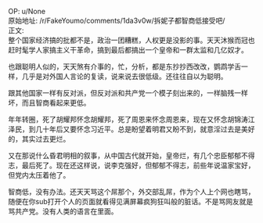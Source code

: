 
OP: u/None  
原始地址: /r/FakeYoumo/comments/1da3v0w/拆妮子都智商低接受吧/  
正文:  
整个国家经济搞的批都不是，政治一团糟糕，人权更是没影的事。天天沐猴而冠也赶时髦学人家搞主义干革命，搞到最后都搞出一个皇帝和一群太监和几亿奴才。

也跟聪明人似的，天天煞有介事的，忙，分析，都是东抄抄西改改，鹦鹉学舌一样，几乎是对外国人言论的复读，说来说去很低级。还往往自以为聪明。

跟其他国家一样有反对派，但反对派和共产党一个模子刻出来的，一样脑残一样坏，而且智商看起来更低。

年年转圈，死了胡耀邦怀念胡耀邦，死了周恩来怀念周恩来，现在又怀念胡锦涛江泽民，到几十年后又要怀念习近平。总是盼望着明君又盼不到，就意淫过去是美好的，其实过去更烂。

又在那说什么昏君明相的叙事，从中国古代就开始，皇帝烂，有几个忠臣郁郁不得志，最后死了。现在还这样说，说李克强好，但郁郁不得志，前些年说温家宝好，但党内太压着他了。

智商低，没有办法。还天天骂这个屌那个，外交部乱屌，作为个人上个网也瞎骂，随便在你sub打开个人的页面就看得见满屏幕疯狗狂叫般的脏话。不是骂网友就是骂共产党。没有人类的语言在里面。
